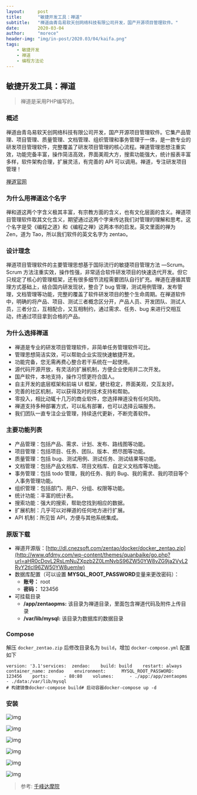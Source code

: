 ```yaml
---
layout:     post
title:      "敏捷开发工具：禅道"
subtitle:   "禅道由青岛易软天创网络科技有限公司开发，国产开源项目管理软件。"
date:       2020-03-04
author:     "morece"
header-img: "img/in-post/2020.03/04/kaifa.png"
tags:
    - 敏捷开发
    - 禅道
    - 编程方法论
---
```


## 敏捷开发工具：禅道

> 禅道是采用PHP编写的。

### 概述

禅道由青岛易软天创网络科技有限公司开发，国产开源项目管理软件。它集产品管理、项目管理、质量管理、文档管理、组织管理和事务管理于一体，是一款专业的研发项目管理软件，完整覆盖了研发项目管理的核心流程。禅道管理思想注重实效，功能完备丰富，操作简洁高效，界面美观大方，搜索功能强大，统计报表丰富多样，软件架构合理，扩展灵活，有完善的 API 可以调用。禅道，专注研发项目管理！

[禅道官网](http://www.qfdmy.com/wp-content/themes/quanbaike/go.php?url=aHR0cHM6Ly93d3cuemVudGFvLm5ldC8=)

### 为什么用禅道这个名字

禅和道这两个字含义极其丰富，有宗教方面的含义，也有文化层面的含义。禅道项目管理软件取其文化含义，期望通过这两个字来传达我们对管理的理解和思考。这个名字是受《编程之道》和《编程之禅》这两本书的启发。英文里面的禅为 Zen，道为 Tao，所以我们软件的英文名字为 zentao。

### 设计理念

禅道项目管理软件的主要管理思想基于国际流行的敏捷项目管理方法 —Scrum。Scrum 方法注重实效，操作性强，非常适合软件研发项目的快速迭代开发。但它只规定了核心的管理框架，还有很多细节流程需要团队自行扩充。禅道在遵循其管理方式基础上，结合国内研发现状，整合了 bug 管理，测试用例管理，发布管理，文档管理等功能，完整的覆盖了软件研发项目的整个生命周期。在禅道软件中，明确的将产品、项目、测试三者概念区分开，产品人员、开发团队、测试人员，三者分立，互相配合，又互相制约，通过需求、任务、bug 来进行交相互动，终通过项目拿到合格的产品。

### 为什么选择禅道

- 禅道是专业的研发项目管理软件，非简单任务管理软件可比。
- 管理思想简洁实效，可以帮助企业实现快速敏捷开发。
- 功能完备，您无需再费心整合若干系统在一起使用。
- 源代码开源开放，有灵活的扩展机制，方便企业使用并二次开发。
- 国产软件，本地支持，操作习惯更符合国人。
- 自主开发的底层框架和前端 UI 框架，健壮稳定，界面美观，交互友好。
- 完善的社区机制，可以获得及时的技术支持和帮助。
- 零投入，相比动辄十几万的商业软件，您选择禅道没有任何风险。
- 禅道支持多种部署方式，可以私有部署，也可以选择云端服务。
- 我们团队一直专注企业管理，持续迭代更新，不断完善软件。

### 主要功能列表

- 产品管理：包括产品、需求、计划、发布、路线图等功能。
- 项目管理：包括项目、任务、团队、版本、燃尽图等功能。
- 质量管理：包括 bug、测试用例、测试任务、测试结果等功能。
- 文档管理：包括产品文档库、项目文档库、自定义文档库等功能。
- 事务管理：包括 todo 管理，我的任务、我的 Bug、我的需求、我的项目等个人事务管理功能。
- 组织管理：包括部门、用户、分组、权限等功能。
- 统计功能：丰富的统计表。
- 搜索功能：强大的搜索，帮助您找到相应的数据。
- 扩展机制：几乎可以对禅道的任何地方进行扩展。
- API 机制：所见皆 API，方便与其他系统集成。

### 原版下载

- 禅道开源版：[http://dl.cnezsoft.com/zentao/docker/docker_zentao.zip](http://www.qfdmy.com/wp-content/themes/quanbaike/go.php?url=aHR0cDovL2RsLmNuZXpzb2Z0LmNvbS96ZW50YW8vZG9ja2VyL2RvY2tlcl96ZW50YW8uemlw)
- 数据库配置（可以设置 **MYSQL_ROOT_PASSWORD**变量来更改密码）：
  - **账号：** root
  - **密码：** 123456
- 可挂载目录
  - **/app/zentaopms:** 该目录为禅道目录，里面包含禅道代码及附件上传目录
  - **/var/lib/mysql:** 该目录为数据库的数据目录

### Compose

解压 `docker_zentao.zip` 后修改目录名为 `build`，增加 `docker-compose.yml` 配置如下

```
version: '3.1'services:  zendao:    build: build    restart: always    container_name: zendao    environment:      MYSQL_ROOT_PASSWORD: 123456    ports:      - 80:80    volumes:      - ./app:/app/zentaopms      - ./data:/var/lib/mysql
# 构建镜像docker-compose build# 启动容器docker-compose up -d
```

### 安装

![img](http://www.qfdmy.com/wp-content/uploads/2019/08/f37717b6bb13751.png)

![img](http://www.qfdmy.com/wp-content/uploads/2019/08/95558392ae01995.png)

![img](http://www.qfdmy.com/wp-content/uploads/2019/08/850d95752936790.png)

![img](http://www.qfdmy.com/wp-content/uploads/2019/08/76867bdf741a6d9.png)

![img](http://www.qfdmy.com/wp-content/uploads/2019/08/b3638ed12ea7cd8.png)

![img](http://www.qfdmy.com/wp-content/uploads/2019/08/9ca8a541031cfa9.png)

>参考: [千峰达摩院](http://www.qfdmy.com)